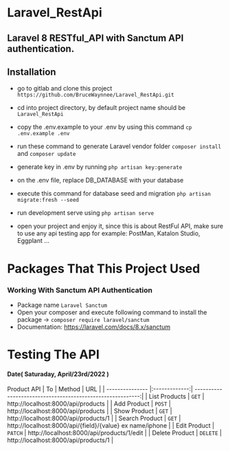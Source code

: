 # Laravel_RestApi
Laravel 8 RESTful_API with Sanctum API authentication.
---

## Installation
- go to gitlab and clone this project ``` https://github.com/BruceWaynnee/Laravel_RestApi.git ```
- cd into project directory, by default project name should be ``` Laravel_RestApi ```
- copy the .env.example to your .env by using this command ``` cp .env.example .env ```
- run these command to generate Laravel vendor folder ``` composer install ``` and ``` composer update ```

- generate key in .env by running ``` php artisan key:generate ```
- on the .env file, replace DB_DATABASE with your database
- execute this command for database seed and migration ``` php artisan migrate:fresh --seed ```
- run development serve using ``` php artisan serve ```
- open your project and enjoy it, since this is about RestFul API, make sure to use any api testing app for example: PostMan, Katalon Studio, Eggplant ...

# Packages That This Project Used
### Working With Sanctum API Authentication
- Package name ``` Laravel Sanctum ```
- Open your composer and execute following command to install the package
    -> ``` composer require laravel/sanctum ```
- Documentation: https://laravel.com/docs/8.x/sanctum

### 

# Testing The API
#### Date( Saturaday, April/23rd/2022 )

Product API
| To              | Method        | URL  								                       |
| --------------- |:-------------:| ----------------------------------------------------------:|
| List Products   | ```GET```     | http://localhost:8000/api/products   		               |
| Add Product     | ```POST```    | http://localhost:8000/api/products   		               |
| Show Product    | ```GET```     | http://localhost:8000/api/products/1                       |
| Search Product  | ```GET```     | http://localhost:8000/api/{field}/{value} ex name/iphone   |
| Edit Product    | ```PATCH```   | http://localhost:8000/api/products/1/edit                  |
| Delete Product  | ```DELETE```  | http://localhost:8000/api/products/1                       |
